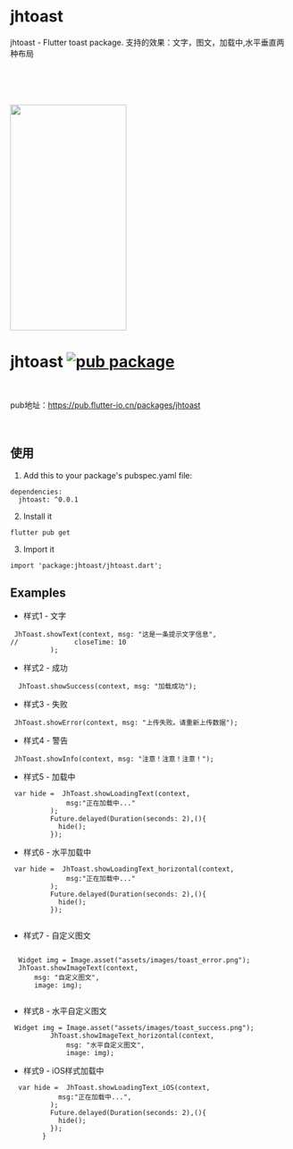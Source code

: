 # jhtoast

jhtoast - Flutter toast package. 支持的效果：文字，图文，加载中,水平垂直两种布局<br>

<br> 
<br> 
<br> 
<br> 

<img src="https://gitee.com/iotjh/Picture/raw/master/FlutterDemoScreenShot/Alert/JhToast.gif" width="208" height="404">

<br>

# jhtoast [![pub package](https://img.shields.io/pub/v/jhtoast.svg)](https://pub.flutter-io.cn/packages/jhtoast)
<br>

pub地址：https://pub.flutter-io.cn/packages/jhtoast

<br>

## 使用


1. Add this to your package's pubspec.yaml file:

```
dependencies:
  jhtoast: ^0.0.1

```
2. Install it

```
flutter pub get

```
3. Import it
```
import 'package:jhtoast/jhtoast.dart';

```

## Examples

* 样式1 - 文字
```
 JhToast.showText(context, msg: "这是一条提示文字信息",
//              closeTime: 10
          );

```

* 样式2 - 成功
```
  JhToast.showSuccess(context, msg: "加载成功");
```

* 样式3 - 失败
```
 JhToast.showError(context, msg: "上传失败。请重新上传数据");
```

* 样式4 - 警告
```
 JhToast.showInfo(context, msg: "注意！注意！注意！");
```


* 样式5 - 加载中
```
 var hide =  JhToast.showLoadingText(context,
              msg:"正在加载中..."
          );
          Future.delayed(Duration(seconds: 2),(){
            hide();
          });

```

* 样式6 - 水平加载中
```
 var hide =  JhToast.showLoadingText_horizontal(context,
              msg:"正在加载中..."
          );
          Future.delayed(Duration(seconds: 2),(){
            hide();
          });
          
```

* 样式7 - 自定义图文
```

  Widget img = Image.asset("assets/images/toast_error.png");
  JhToast.showImageText(context,
      msg: "自定义图文",
      image: img);
              

```

* 样式8 - 水平自定义图文
```
 Widget img = Image.asset("assets/images/toast_success.png");
          JhToast.showImageText_horizontal(context,
              msg: "水平自定义图文",
              image: img);

```

* 样式9 - iOS样式加载中
```
  var hide =  JhToast.showLoadingText_iOS(context,
            msg:"正在加载中...",
          );
          Future.delayed(Duration(seconds: 2),(){
            hide();
          });
        }

```


